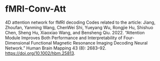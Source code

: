 # fMRI-Conv-Att

4D attention network for fMRI decoding
Codes related to the article: Jiang, Zhoufan, Yanming Wang, ChenWei Shi, Yueyang Wu, Rongjie Hu, Shishuo Chen, Sheng Hu, Xiaoxiao Wang, and Bensheng Qiu. 2022. “Attention Module Improves Both Performance and Interpretability of Four-Dimensional Functional Magnetic Resonance Imaging Decoding Neural Network.” Human Brain Mapping 43 (8): 2683–92. https://doi.org/10.1002/hbm.25813.

